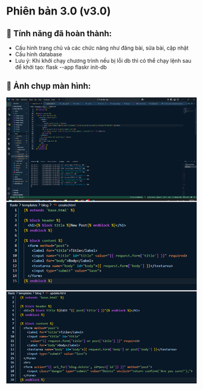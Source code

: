 # Phiên bản 3.0 (v3.0)
## 🔹 Tính năng đã hoàn thành:
- Cấu hình trang chủ và các chức năng như đăng bài, sửa bài, cập nhật
- Cấu hình database
- Lưu ý: Khi khởi chạy chương trình nếu bị lỗi db thì có thể chạy lệnh sau để khởi tạo: flask --app flaskr init-db

## 🔹 Ảnh chụp màn hình:
![index html](image-5.png)
![create html](image-6.png)
![update html](image-7.png)